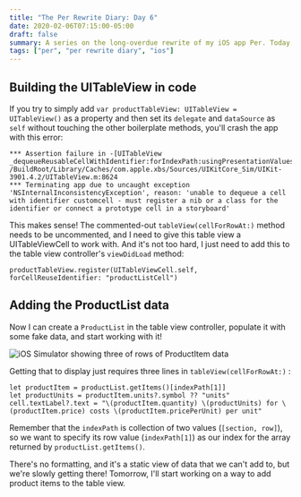 ```yaml
---
title: "The Per Rewrite Diary: Day 6"
date: 2020-02-06T07:15:00-05:00
draft: false
summary: A series on the long-overdue rewrite of my iOS app Per. Today, we're connecting our ProductList to the main table view.
tags: ["per", "per rewrite diary", "ios"]
---
```


## Building the UITableView in code

If you try to simply add `var productTableView: UITableView = UITableView()` as a property and then set its `delegate` and `dataSource` as `self` without touching the other boilerplate methods, you'll crash the app with this error:

```
*** Assertion failure in -[UITableView _dequeueReusableCellWithIdentifier:forIndexPath:usingPresentationValues:], /BuildRoot/Library/Caches/com.apple.xbs/Sources/UIKitCore_Sim/UIKit-3901.4.2/UITableView.m:8624
*** Terminating app due to uncaught exception 'NSInternalInconsistencyException', reason: 'unable to dequeue a cell with identifier customcell - must register a nib or a class for the identifier or connect a prototype cell in a storyboard'
```

This makes sense! The commented-out `tableView(cellForRowAt:)` method needs to be uncommented, and I need to give this table view a UITableViewCell to work with. And it's not too hard, I just need to add this to the table view controller's `viewDidLoad` method:

```
productTableView.register(UITableViewCell.self, forCellReuseIdentifier: "productListCell")
```

## Adding the ProductList data

Now I can create a `ProductList` in the table view controller, populate it with some fake data, and start working with it!

![iOS Simulator showing three of rows of ProductItem data](/images/2020-02-06/simulator.png)

Getting that to display just requires three lines in `tableView(cellForRowAt:)` :

```
let productItem = productList.getItems()[indexPath[1]]
let productUnits = productItem.units?.symbol ?? "units"
cell.textLabel?.text = "\(productItem.quantity) \(productUnits) for \(productItem.price) costs \(productItem.pricePerUnit) per unit"
```

Remember that the `indexPath` is collection of two values (`[section, row]`), so we want to specify its row value (`indexPath[1]`) as our index for the array returned by `productList.getItems()`.

There's no formatting, and it's a static view of data that we can't add to, but we're slowly getting there! Tomorrow, I'll start working on a way to add product items to the table view.

[Per]: https://droppedbits.com/apps/per
[here]: /tags/per-rewrite-diary/